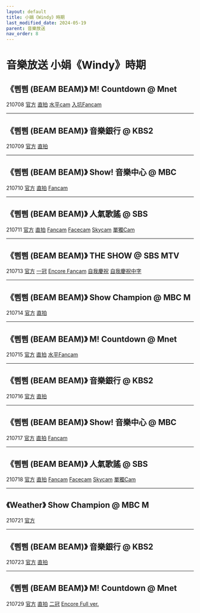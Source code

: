 ```yaml
---
layout: default
title: 小娟《Windy》時期
last_modified_date: 2024-05-19
parent: 音樂放送
nav_order: 8
---
```


# 音樂放送 小娟《Windy》時期

## 《삠삠 (BEAM BEAM)》 M! Countdown @ Mnet

210708 [官方](https://www.youtube.com/watch?v=TN0PfhFOnjo) [直拍](https://www.youtube.com/watch?v=ydxe4vRQKFs) [水平cam](https://www.youtube.com/watch?v=ZDa16ygngHg) [入坑Fancam](https://www.youtube.com/watch?v=OhMdPLTZY6o)

---

## 《삠삠 (BEAM BEAM)》 音樂銀行 @ KBS2

210709 [官方](https://www.youtube.com/watch?v=xZllqGTpwTo) [直拍](https://www.youtube.com/watch?v=WcF9NJUFj6c)

---

## 《삠삠 (BEAM BEAM)》 Show! 音樂中心 @ MBC

210710 [官方](https://www.youtube.com/watch?v=4eH0yrYn5Pw) [直拍](https://www.youtube.com/watch?v=2I7JAMyhkuc) [Fancam](https://www.youtube.com/watch?v=jSmh_N0EroI)

---

## 《삠삠 (BEAM BEAM)》 人氣歌謠 @ SBS

210711 [官方](https://www.youtube.com/watch?v=nFRv5eQ6F2g) [直拍](https://www.youtube.com/watch?v=dExKJvs2Zv0) [Fancam](https://www.youtube.com/watch?v=ujQ4u4v1afA) [Facecam](https://www.youtube.com/watch?v=vNaEhBY4nmw) [Skycam](https://www.youtube.com/watch?v=2H6qwlWA01g) [單獨Cam](https://www.youtube.com/watch?v=_VGT5jnlN6E)

---

## 《삠삠 (BEAM BEAM)》 THE SHOW @ SBS MTV

210713 [官方](https://www.youtube.com/watch?v=dgZGsZLMTg8) [一冠](https://www.youtube.com/watch?v=KrDoPeDi6qI) [Encore Fancam](https://www.youtube.com/watch?v=-jysuVJOuj0) [自我慶祝](https://www.youtube.com/watch?v=2iT0sfJN1qg) [自我慶祝中字](https://www.youtube.com/watch?v=8gH0vQXbWuY)

---

## 《삠삠 (BEAM BEAM)》 Show Champion @ MBC M

210714 [官方](https://www.youtube.com/watch?v=e7y8k5mCx8s) [直拍](https://www.youtube.com/watch?v=2iT0sfJN1qg)

---

## 《삠삠 (BEAM BEAM)》 M! Countdown @ Mnet

210715 [官方](https://www.youtube.com/watch?v=69dLhooQIh4) [直拍](https://www.youtube.com/watch?v=N6_qVU-bgLQ) [水平Fancam](https://www.youtube.com/watch?v=dR9V2nrRZDA)

---

## 《삠삠 (BEAM BEAM)》 音樂銀行 @ KBS2

210716 [官方](https://www.youtube.com/watch?v=qK8rAQv4SRU) [直拍](https://www.youtube.com/watch?v=pCu6PiAUlJE)

---

## 《삠삠 (BEAM BEAM)》 Show! 音樂中心 @ MBC

210717 [官方](https://www.youtube.com/watch?v=Lm3PFCwrhro) [直拍](https://www.youtube.com/watch?v=5a-edSarfGM) [Fancam](https://www.youtube.com/watch?v=wXXV1iC7-bE)

---

## 《삠삠 (BEAM BEAM)》 人氣歌謠 @ SBS

210718 [官方](https://www.youtube.com/watch?v=pCu6PiAUlJE) [直拍](https://www.youtube.com/watch?v=oRFJhP8gJTs) [Fancam](https://www.youtube.com/watch?v=Lhh9a3XVsgI) [Facecam](https://www.youtube.com/watch?v=gBqWrV9p0UQ) [Skycam](https://www.youtube.com/watch?v=4P3o5CapQXo) [單獨Cam](https://www.youtube.com/watch?v=rVfVjp4gms8)

---

## 《Weather》 Show Champion @ MBC M

210721 [官方](https://www.youtube.com/watch?v=L654uPJ8oHs)

---

## 《삠삠 (BEAM BEAM)》 音樂銀行 @ KBS2

210723 [官方](https://www.youtube.com/watch?v=ablH4MzbiXo) [直拍](https://www.youtube.com/watch?v=nnGGUIBafEY)

---

## 《삠삠 (BEAM BEAM)》 M! Countdown @ Mnet

210729 [官方](https://www.youtube.com/watch?v=uU2uTJKz5pQ) [直拍](https://www.youtube.com/watch?v=3Jk7LM7oRh4) [二冠](https://www.youtube.com/watch?v=XrdRWeadebI) [Encore Full ver.](https://www.youtube.com/watch?v=BOVn3btc3YA)
